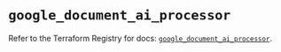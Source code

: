 # `google_document_ai_processor`

Refer to the Terraform Registry for docs: [`google_document_ai_processor`](https://registry.terraform.io/providers/hashicorp/google/6.41.0/docs/resources/document_ai_processor).

